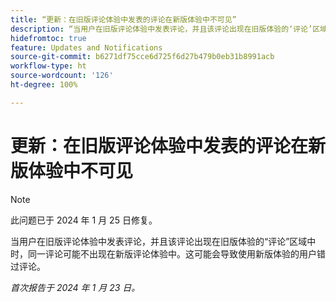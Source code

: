 ```yaml
---
title: “更新：在旧版评论体验中发表的评论在新版体验中不可见”
description: “当用户在旧版评论体验中发表评论，并且该评论出现在旧版体验的‘评论’区域中时，同一评论可能不出现在新版评论体验中。这可能会导致使用新版体验的用户错过评论。”
hidefromtoc: true
feature: Updates and Notifications
source-git-commit: b6271df75cce6d725f6d27b479b0eb31b8991acb
workflow-type: ht
source-wordcount: '126'
ht-degree: 100%

---
```



# 更新：在旧版评论体验中发表的评论在新版体验中不可见

>[!NOTE]
>
>此问题已于 2024 年 1 月 25 日修复。

当用户在旧版评论体验中发表评论，并且该评论出现在旧版体验的“评论”区域中时，同一评论可能不出现在新版评论体验中。这可能会导致使用新版体验的用户错过评论。


_首次报告于 2024 年 1 月 23 日。_
